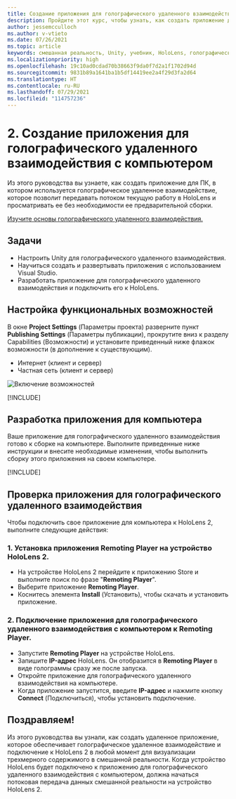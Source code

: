 ```yaml
---
title: Создание приложения для голографического удаленного взаимодействия с компьютером
description: Пройдите этот курс, чтобы узнать, как создать приложение для ПК с реализацией удаленного взаимодействия в режиме смешанной реальности между вашим компьютером и HoloLens 2.
author: jessemcculloch
ms.author: v-vtieto
ms.date: 07/26/2021
ms.topic: article
keywords: смешанная реальность, Unity, учебник, HoloLens, голографическое удаленное взаимодействие с компьютером, Visual Studio
ms.localizationpriority: high
ms.openlocfilehash: 19c10ad0cdad70b38663f9da0f7d2a1f1702d94d
ms.sourcegitcommit: 9831b89a1641ba1b5df14419ee2a4f29d3fa2d64
ms.translationtype: HT
ms.contentlocale: ru-RU
ms.lasthandoff: 07/29/2021
ms.locfileid: "114757236"
---
```

# <a name="2-creating-a-holographic-remoting-pc-application"></a>2. Создание приложения для голографического удаленного взаимодействия с компьютером

Из этого руководства вы узнаете, как создать приложение для ПК, в котором используется голографическое удаленное взаимодействие, которое позволит передавать потоком текущую работу в HoloLens и просматривать ее без необходимости ее предварительной сборки.

[Изучите основы голографического удаленного взаимодействия.](../../platform-capabilities-and-apis/holographic-remoting-overview.md)

## <a name="objectives"></a>Задачи

* Настроить Unity для голографического удаленного взаимодействия.
* Научиться создать и развертывать приложения с использованием Visual Studio.
* Разработать приложение для голографического удаленного взаимодействия и подключить его к HoloLens.

## <a name="configuring-the-capabilities"></a>Настройка функциональных возможностей

В окне **Project Settings** (Параметры проекта) разверните пункт **Publishing Settings** (Параметры публикации), прокрутите вниз к разделу Capabilities (Возможности) и установите приведенный ниже флажок возможности (в дополнение к существующим).

* Интернет (клиент и сервер)
* Частная сеть (клиент и сервер)

![Включение возможностей](images/mrlearning-pc-holographic-remoting/tutorial2-section0-step1-1.png)

[!INCLUDE[](includes/configuring-scene-for-holographic-remoting.md)]

## <a name="build-your-application-to-pc"></a>Разработка приложения для компьютера

Ваше приложение для голографического удаленного взаимодействия готово к сборке на компьютере. Выполните приведенные ниже инструкции и внесите необходимые изменения, чтобы выполнить сборку этого приложения на своем компьютере.

[!INCLUDE[](includes/build-your-application-to-pc.md)]

## <a name="testing-holographic-remoting-remote-application"></a>Проверка приложения для голографического удаленного взаимодействия

Чтобы подключить свое приложение для компьютера к HoloLens 2, выполните следующие действия:

### <a name="1-install-the-remoting-player-application-on-hololens-2-device"></a>1. Установка приложения Remoting Player на устройство HoloLens 2.

* На устройстве HoloLens 2 перейдите к приложению Store и выполните поиск по фразе "**Remoting Player**".
* Выберите приложение **Remoting Player**.
* Коснитесь элемента **Install** (Установить), чтобы скачать и установить приложение.

### <a name="2-connect-the-holographic-remoting-pc-app-to-the-remoting-player"></a>2. Подключение приложения для голографического удаленного взаимодействия с компьютером к Remoting Player.

* Запустите **Remoting Player** на устройстве HoloLens.
* Запишите **IP-адрес** HoloLens. Он отобразится в **Remoting Player** в виде голограммы сразу же после запуска.
* Откройте приложение для голографического удаленного взаимодействия на компьютере.
* Когда приложение запустится, введите **IP-адрес** и нажмите кнопку **Connect** (Подключиться), чтобы установить подключение.

## <a name="congratulations"></a>Поздравляем!

Из этого руководства вы узнали, как создать удаленное приложение, которое обеспечивает голографическое удаленное взаимодействие и подключение к HoloLens 2 в любой момент для визуализации трехмерного содержимого в смешанной реальности. Когда устройство HoloLens будет подключено к приложению для голографического удаленного взаимодействия с компьютером, должна начаться потоковая передача данных смешанной реальности на устройство HoloLens 2.
